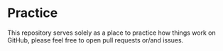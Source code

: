 # Practice

This repository serves solely as a place to practice how things work on GitHub, please feel free to open pull requests or/and issues.
